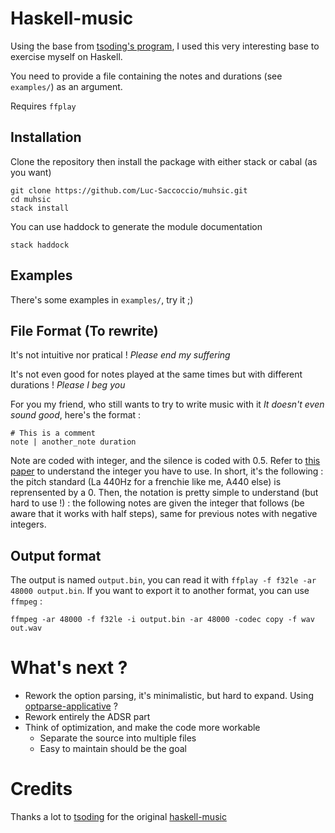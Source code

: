 # Haskell-music

Using the base from [tsoding's program](https://github.com/tsoding/haskell-music), I used this very interesting base to exercise myself on Haskell.

You need to provide a file containing the notes and durations (see `examples/`) as an argument.

Requires `ffplay`

## Installation

Clone the repository then install the package with either stack or cabal (as you want)
```
git clone https://github.com/Luc-Saccoccio/muhsic.git
cd muhsic
stack install
```

You can use haddock to generate the module documentation
```
stack haddock
```

## Examples

There's some examples in `examples/`, try it ;)

## File Format (To rewrite)

It's not intuitive nor pratical ! *Please end my suffering*

It's not even good for notes played at the same times but with different durations ! *Please I beg you*

For you my friend, who still wants to try to write music with it *It doesn't even sound good*, here's the format :
```
# This is a comment
note | another_note duration
```
Note are coded with integer, and the silence is coded with 0.5. Refer to [this paper](https://pages.mtu.edu/~suits/NoteFreqCalcs.html) to understand the integer you have to use. In short, it's the following : the pitch standard (La 440Hz for a frenchie like me, A440 else) is reprensented by a 0. Then, the notation is pretty simple to understand (but hard to use !) : the following notes are given the integer that follows (be aware that it works with half steps), same for previous notes with negative integers.

## Output format

The output is named `output.bin`, you can read it with `ffplay -f f32le -ar 48000 output.bin`. If you want to export it to another format, you can use `ffmpeg` :
```
ffmpeg -ar 48000 -f f32le -i output.bin -ar 48000 -codec copy -f wav out.wav
```

# What's next ?
- Rework the option parsing, it's minimalistic, but hard to expand. Using [optparse-applicative](https://github.com/pcapriotti/optparse-applicative) ?
- Rework entirely the ADSR part
- Think of optimization, and make the code more workable
  * Separate the source into multiple files
  * Easy to maintain should be the goal

# Credits

Thanks a lot to [tsoding](https://github.com/tsoding/) for the original [haskell-music](https://github.com/tsoding/haskell-music)
